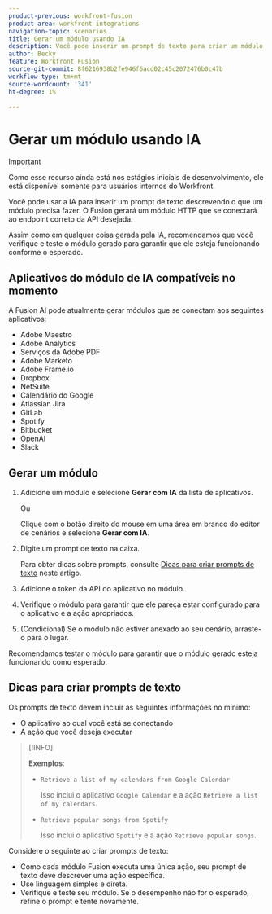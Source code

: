 ```yaml
---
product-previous: workfront-fusion
product-area: workfront-integrations
navigation-topic: scenarios
title: Gerar um módulo usando IA
description: Você pode inserir um prompt de texto para criar um módulo HTTP configurado para o prompt.
author: Becky
feature: Workfront Fusion
source-git-commit: 8f6216938b2fe946f6acd02c45c2072476b0c47b
workflow-type: tm+mt
source-wordcount: '341'
ht-degree: 1%

---
```


# Gerar um módulo usando IA

<!--DO NOT DELETE - linked through CSH-->

>[!IMPORTANT]
>
>Como esse recurso ainda está nos estágios iniciais de desenvolvimento, ele está disponível somente para usuários internos do Workfront.

Você pode usar a IA para inserir um prompt de texto descrevendo o que um módulo precisa fazer. O Fusion gerará um módulo HTTP que se conectará ao endpoint correto da API desejada.

Assim como em qualquer coisa gerada pela IA, recomendamos que você verifique e teste o módulo gerado para garantir que ele esteja funcionando conforme o esperado.

## Aplicativos do módulo de IA compatíveis no momento

A Fusion AI pode atualmente gerar módulos que se conectam aos seguintes aplicativos:

* Adobe Maestro
* Adobe Analytics
* Serviços da Adobe PDF
* Adobe Marketo
* Adobe Frame.io
* Dropbox
* NetSuite
* Calendário do Google
* Atlassian Jira
* GitLab
* Spotify
* Bitbucket
* OpenAI
* Slack

## Gerar um módulo

1. Adicione um módulo e selecione **Gerar com IA** da lista de aplicativos.

   Ou

   Clique com o botão direito do mouse em uma área em branco do editor de cenários e selecione **Gerar com IA**.
1. Digite um prompt de texto na caixa.

   Para obter dicas sobre prompts, consulte [Dicas para criar prompts de texto](#tips-for-creating-text-prompts) neste artigo.
1. Adicione o token da API do aplicativo no módulo.
1. Verifique o módulo para garantir que ele pareça estar configurado para o aplicativo e a ação apropriados.
1. (Condicional) Se o módulo não estiver anexado ao seu cenário, arraste-o para o lugar.

Recomendamos testar o módulo para garantir que o módulo gerado esteja funcionando como esperado.

## Dicas para criar prompts de texto

Os prompts de texto devem incluir as seguintes informações no mínimo:

* O aplicativo ao qual você está se conectando
* A ação que você deseja executar

>[!INFO]
>
>**Exemplos**:
>
>* `Retrieve a list of my calendars from Google Calendar`
>
>   Isso inclui o aplicativo `Google Calendar` e a ação `Retrieve a list of my calendars`.
>
>* `Retrieve popular songs from Spotify`
>
>   Isso inclui o aplicativo `Spotify` e a ação `Retrieve popular songs`.

Considere o seguinte ao criar prompts de texto:

* Como cada módulo Fusion executa uma única ação, seu prompt de texto deve descrever uma ação específica.
* Use linguagem simples e direta.
* Verifique e teste seu módulo. Se o desempenho não for o esperado, refine o prompt e tente novamente.



